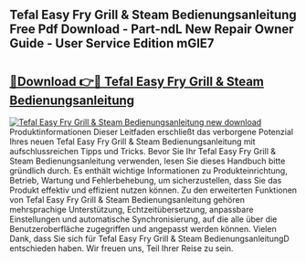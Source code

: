 ## Tefal Easy Fry Grill & Steam Bedienungsanleitung Free Pdf Download - Part-ndL New Repair Owner Guide - User Service Edition mGIE7

# <h2><a href="http://df641ox.blite.top/?on=Tefal+Easy+Fry+Grill+%26+Steam+Bedienungsanleitung">🔗Download 👉🔴 Tefal Easy Fry Grill & Steam Bedienungsanleitung</a></h2>

[![Tefal Easy Fry Grill & Steam Bedienungsanleitung new download](https://i.imgur.com/lujVjoI.png)](http://df641ox.blite.top/?on=Tefal+Easy+Fry+Grill+%26+Steam+Bedienungsanleitung)
Produktinformationen Dieser Leitfaden erschließt das verborgene Potenzial Ihres neuen Tefal Easy Fry Grill & Steam Bedienungsanleitung mit aufschlussreichen Tipps und Tricks. Bevor Sie Ihr Tefal Easy Fry Grill & Steam Bedienungsanleitung verwenden, lesen Sie dieses Handbuch bitte gründlich durch. Es enthält wichtige Informationen zu Produkteinrichtung, Betrieb, Wartung und Fehlerbehebung, um sicherzustellen, dass Sie das Produkt effektiv und effizient nutzen können. Zu den erweiterten Funktionen von Tefal Easy Fry Grill & Steam Bedienungsanleitung gehören mehrsprachige Unterstützung, Echtzeitübersetzung, anpassbare Einstellungen und automatische Synchronisierung, auf die alle über die Benutzeroberfläche zugegriffen und angepasst werden können. Vielen Dank, dass Sie sich für Tefal Easy Fry Grill & Steam BedienungsanleitungD entschieden haben. Wir freuen uns, Teil Ihrer Reise zu sein.
